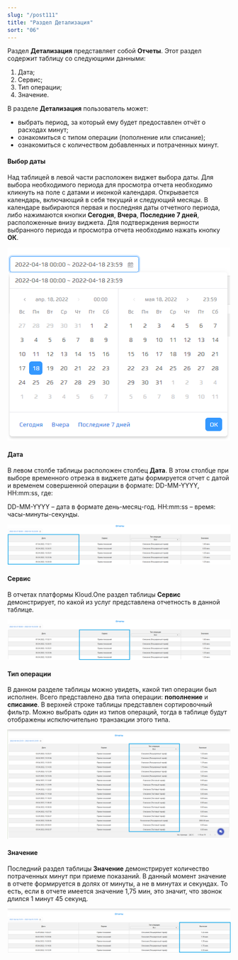 ```yaml
---
slug: "/post111"
title: "Раздел Детализация"
sort: "06"
---
```


Раздел **Детализация** представляет собой **Отчеты**. Этот раздел содержит таблицу со следующими данными:  
1. Дата;  
2. Сервис;  
3. Тип операции;  
4. Значение.  


В разделе **Детализация** пользователь может:  
- выбрать период, за который ему будет предоставлен отчёт о расходах минут;  
- ознакомиться с типом операции (пополнение или списание);
- ознакомиться с количеством добавленных и потраченных минут.

#### Выбор даты

Над таблицей в левой части расположен виджет выбора даты. Для выбора необходимого периода для просмотра отчета необходимо кликнуть на поле с датами и иконкой календаря. Открывается календарь, включающий в себя текущий и следующий месяцы. В календаре выбираются первая и последняя даты отчетного периода, либо нажимаются кнопки **Сегодня**, **Вчера**, **Последние 7 дней**, расположенные внизу виджета. Для подтверждения верности выбранного периода и просмотра отчета необходимо нажать кнопку **ОК**.

![Картинка](./images/reports_calendar_meters.png "Виджет выбора отчетного периода")

#### Дата

В левом столбе таблицы расположен столбец **Дата**. В этом столбце при выборе временного отрезка в виджете даты формируется отчет с датой и временем совершенной операции в формате: 
DD-MM-YYYY, HH:mm:ss, где:

DD-MM-YYYY – дата в формате день-месяц-год.
HH:mm:ss – время: часы-минуты-секунды.

![Картинка](./images/reports_data.png "Дата в отчетном периоде")

#### Сервис

В отчетах платформы Kloud.One раздел таблицы **Сервис** демонстрирует, по какой из услуг представлена отчетность в данной таблице.

![Картинка](./images/reports_service_meters.png "Сервис в отчетной таблице")

#### Тип операции

В данном разделе таблицы можно увидеть, какой тип операции был исполнен. Всего представлено два типа операции: **пополнение** и **списание**. В верхней строке таблицы представлен сортировочный фильтр. Можно выбрать один из типов операций, тогда в таблице будут отображены испключительно транзакции этого типа.

![Картинка](./images/reports_operation_meters.png "Тип операции в отчетной таблице")

#### Значение

Последний раздел таблицы **Значение** демонстрирует количество потраченных минут при приеме показаний. В данный момент значение в отчете формируется в долях от минуты, а не в минутах и секундах. То есть, если в отчете имеется значение 1,75 мин, это значит, что звонок длился 1 минут 45 секунд.

![Картинка](./images/reports_unit_time.png "Значение в отчетной таблице")

